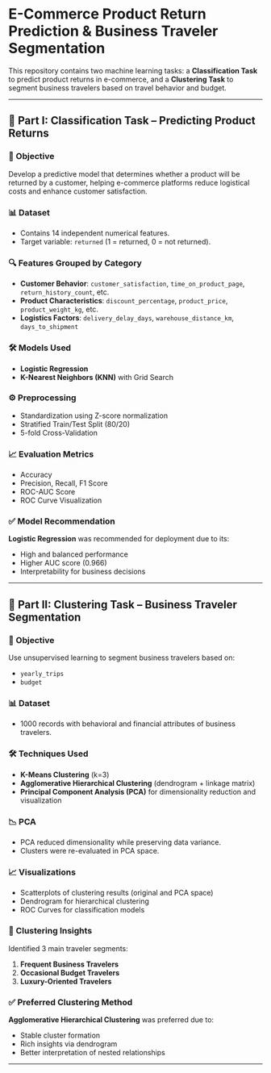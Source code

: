 # E-Commerce Product Return Prediction & Business Traveler Segmentation

This repository contains two machine learning tasks: a **Classification Task** to predict product returns in e-commerce, and a **Clustering Task** to segment business travelers based on travel behavior and budget.

---

## 📌 Part I: Classification Task – Predicting Product Returns

### 🧠 Objective
Develop a predictive model that determines whether a product will be returned by a customer, helping e-commerce platforms reduce logistical costs and enhance customer satisfaction.

### 📊 Dataset
- Contains 14 independent numerical features.
- Target variable: `returned` (1 = returned, 0 = not returned).

### 🔍 Features Grouped by Category
- **Customer Behavior**: `customer_satisfaction`, `time_on_product_page`, `return_history_count`, etc.
- **Product Characteristics**: `discount_percentage`, `product_price`, `product_weight_kg`, etc.
- **Logistics Factors**: `delivery_delay_days`, `warehouse_distance_km`, `days_to_shipment`

### 🛠️ Models Used
- **Logistic Regression**
- **K-Nearest Neighbors (KNN)** with Grid Search

### ⚙️ Preprocessing
- Standardization using Z-score normalization
- Stratified Train/Test Split (80/20)
- 5-fold Cross-Validation

### 📈 Evaluation Metrics
- Accuracy
- Precision, Recall, F1 Score
- ROC-AUC Score
- ROC Curve Visualization

### ✅ Model Recommendation
**Logistic Regression** was recommended for deployment due to its:
- High and balanced performance
- Higher AUC score (0.966)
- Interpretability for business decisions

---

## 📌 Part II: Clustering Task – Business Traveler Segmentation

### 🧠 Objective
Use unsupervised learning to segment business travelers based on:
- `yearly_trips`
- `budget`

### 📊 Dataset
- 1000 records with behavioral and financial attributes of business travelers.

### 🛠️ Techniques Used
- **K-Means Clustering** (k=3)
- **Agglomerative Hierarchical Clustering** (dendrogram + linkage matrix)
- **Principal Component Analysis (PCA)** for dimensionality reduction and visualization

### 📉 PCA
- PCA reduced dimensionality while preserving data variance.
- Clusters were re-evaluated in PCA space.

### 📈 Visualizations
- Scatterplots of clustering results (original and PCA space)
- Dendrogram for hierarchical clustering
- ROC Curves for classification models

### 🧩 Clustering Insights
Identified 3 main traveler segments:
1. **Frequent Business Travelers**
2. **Occasional Budget Travelers**
3. **Luxury-Oriented Travelers**

### ✅ Preferred Clustering Method
**Agglomerative Hierarchical Clustering** was preferred due to:
- Stable cluster formation
- Rich insights via dendrogram
- Better interpretation of nested relationships

---
